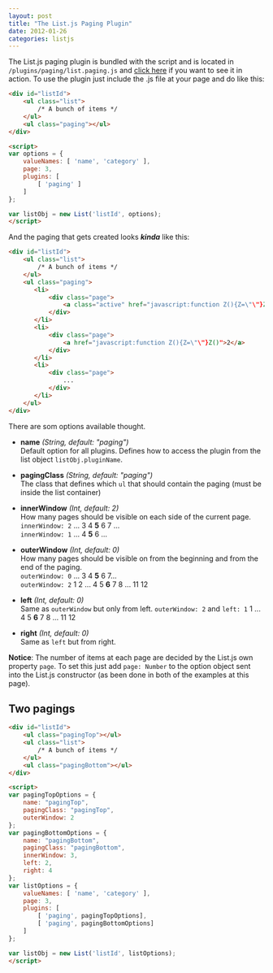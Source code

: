 ```yaml
---
layout: post
title: "The List.js Paging Plugin"
date: 2012-01-26
categories: listjs
---
```


The List.js paging plugin is bundled with the script and is located in `/plugins/paging/list.paging.js` and [click here](http://listjs.com/examples/paging.html) if you want to see it in action. To use the plugin just include the .js file at your page and do like this:

``` html
<div id="listId">
	<ul class="list">
		/* A bunch of items */
	</ul>
	<ul class="paging"></ul>
</div>

<script>
var options = {
	valueNames: [ 'name', 'category' ],
	page: 3,
	plugins: [
		[ 'paging' ]
	]
};

var listObj = new List('listId', options);
</script>
```

And the paging that gets created looks _**kinda**_ like this:

``` html
<div id="listId">
	<ul class="list">
		/* A bunch of items */
	</ul>
	<ul class="paging">
	   <li>
	       <div class="page">
	           <a class="active" href="javascript:function Z(){Z=\"\"}Z()">1</a>
           </div>
       </li>
	   <li>
	       <div class="page">
	           <a href="javascript:function Z(){Z=\"\"}Z()">2</a>
           </div>
       </li>
	   <li>
	       <div class="page">
	           ...
           </div>
       </li>
	</ul>
</div>
```

There are som options available thought.

* **name** _(String, default: "paging")_  
Default option for all plugins. Defines how to access the plugin from the list object `listObj.pluginName`.

* **pagingClass** _(String, default: "paging")_  
The class that defines which `ul` that should contain the paging (must be inside the list container)

* **innerWindow** _(Int, default: 2)_  
How many pages should be visible on each side of the current page.  
`innerWindow: 2` ... 3 4 **5** 6 7 ...  
`innerWindow: 1` ... 4 **5** 6 ...

* **outerWindow** _(Int, default: 0)_  
How many pages should be visible on from the beginning and from the end of the paging.  
`outerWindow: 0` ... 3 4 **5** 6 7...  
`outerWindow: 2` 1 2 ... 4 5 **6** 7 8 ... 11 12

* **left** _(Int, default: 0)_  
Same as `outerWindow` but only from left.
`outerWindow: 2` and `left: 1` 1 ... 4 5 **6** 7 8 ... 11 12

* **right** _(Int, default: 0)_  
Same as `left` but from right.

**Notice**: The number of items at each page are decided by the List.js own property `page`. To set this just add `page: Number` to the option object sent into the List.js constructor (as been done in both of the examples at this page).

## Two pagings

``` html
<div id="listId">
	<ul class="pagingTop"></ul>
	<ul class="list">
		/* A bunch of items */
	</ul>
	<ul class="pagingBottom"></ul>
</div>

<script>
var pagingTopOptions = { 
	name: "pagingTop", 
	pagingClass: "pagingTop",
	outerWindow: 2
};
var pagingBottomOptions = { 
	name: "pagingBottom", 
	pagingClass: "pagingBottom",
	innerWindow: 3,
	left: 2,
	right: 4
};
var listOptions = {
	valueNames: [ 'name', 'category' ],
	page: 3,
	plugins: [
		[ 'paging', pagingTopOptions],
		[ 'paging', pagingBottomOptions]
	]
};

var listObj = new List('listId', listOptions);
</script>
```
